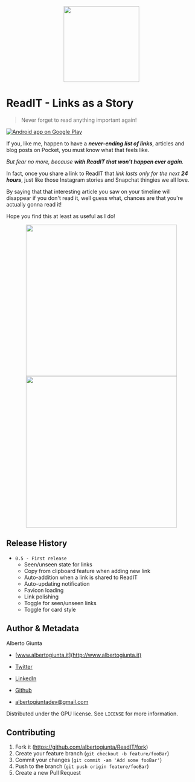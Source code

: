 <div align="center">
<img src="https://i.imgur.com/IBfNYfc.png" width="200">
</div>

# ReadIT - Links as a Story
> Never forget to read anything important again!

<a href="https://goo.gl/rx2xhF">
  <img alt="Android app on Google Play" src="https://developer.android.com/images/brand/en_app_rgb_wo_45.png" />
</a>

If you, like me, happen to have a ___never-ending list of links___, articles and blog posts on Pocket, you must know what that feels like.

*But fear no more, because ___with ReadIT that won't happen ever again___.*

In fact, once you share a link to ReadIT that *link lasts only for the next ___24 hours___*, just like those Instagram stories and Snapchat thingies we all love.

By saying that that interesting article you saw on your timeline will disappear if you don't read it, well guess what, chances are that you're actually gonna read it!

Hope you find this at least as useful as I do!

<div float="left" align="center">
<img src="https://i.imgur.com/lNDVuxn.png" width="400">
<img src="https://i.imgur.com/WQrnc8V.png" width="400">
</div>

## Release History

* `0.5 - First release`
    * Seen/unseen state for links
    * Copy from clipboard feature when adding new link
    * Auto-addition when a link is shared to ReadIT
    * Auto-updating notification
    * Favicon loading
    * Link polishing
    * Toggle for seen/unseen links
    * Toggle for card style

## Author & Metadata

Alberto Giunta

- [www.albertogiunta.it](http://www.albertogiunta.it)
- [Twitter](https://www.twitter.com/albigiu)
- [LinkedIn](https://www.linkedin.com/in/albertogiunta)
- [Github](https://github.com/albertogiunta/)

- [albertogiuntadev@gmail.com](mailto:albertogiuntadev@gmail.com)

Distributed under the GPU license. See ``LICENSE`` for more information.

## Contributing

1. Fork it (<https://github.com/albertogiunta/ReadIT/fork>)
2. Create your feature branch (`git checkout -b feature/fooBar`)
3. Commit your changes (`git commit -am 'Add some fooBar'`)
4. Push to the branch (`git push origin feature/fooBar`)
5. Create a new Pull Request
